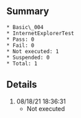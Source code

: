 ## Summary
	* Basic\_004
	* InternetExplorerTest
	* Pass: 0
	* Fail: 0
	* Not executed: 1
	* Suspended: 0
	* Total: 1
## Details
1. 08/18/21 18:36:31
	* Not executed
